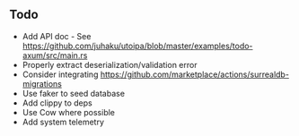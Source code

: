 ## Todo

- Add API doc - See https://github.com/juhaku/utoipa/blob/master/examples/todo-axum/src/main.rs
- Properly extract deserialization/validation error
- Consider integrating https://github.com/marketplace/actions/surrealdb-migrations
- Use faker to seed database
- Add clippy to deps
- Use Cow where possible
- Add system telemetry
